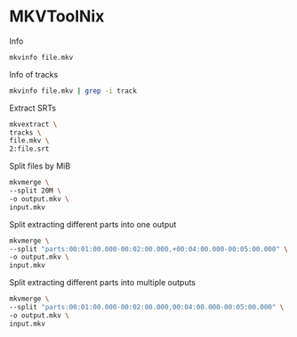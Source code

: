 # MKVToolNix

Info
```sh
mkvinfo file.mkv
```

Info of tracks
```sh
mkvinfo file.mkv | grep -i track
```

Extract SRTs
```sh
mkvextract \
tracks \
file.mkv \
2:file.srt
```

Split files by MiB
```sh
mkvmerge \
--split 20M \
-o output.mkv \
input.mkv
```

Split extracting different parts into one output
```sh
mkvmerge \
--split "parts:00:01:00.000-00:02:00.000,+00:04:00.000-00:05:00.000" \
-o output.mkv \
input.mkv
```


Split extracting different parts into multiple outputs
```sh
mkvmerge \
--split "parts:00:01:00.000-00:02:00.000,00:04:00.000-00:05:00.000" \
-o output.mkv \
input.mkv
```
